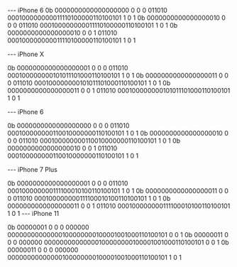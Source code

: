 
--- iPhone 6
0b 0000000000000000000 0 0 0 011010 000100000000011110100000110100101 1 0 1
0b 0000000000000000010 0 0 0 011010 000100000000011110100000110100101 1 0 1
0b 0000000000000000010 0 0 1 011010 000100000000011110100000110100101 1 0 1

--- iPhone X

0b 0000000000000000001 0 0 0 011010 000100000000101011101000110100101 1 0 1
0b 0000000000000000011 0 0 0 011010 000100000000101011101000110100101 1 0 1
0b 0000000000000000011 0 0 1 011010 000100000000101011101000110100101 1 0 1

--- iPhone 6

0b 0000000000000000000 0 0 0 011010 000100000000110010000000110100101 1 0 1
0b 0000000000000000010 0 0 0 011010 000100000000110010000000110100101 1 0 1
0b 0000000000000000010 0 0 1 011010 000100000000110010000000110100101 1 0 1

--- iPhone 7 Plus

0b 0000000000000000001 0 0 0 011010 000100000000111100010100110100101 1 0 1
0b 0000000000000000011 0 0 0 011010 000100000000111100010100110100101 1 0 1
0b 0000000000000000011 0 0 1 011010 000100000000111100010100110100101 1 0 1
--- iPhone 11

0b 00000001 0 0 0 000000 00000000000000100000000100001001000110100101 0 0 1
0b 00000011 0 0 0 000000 00000000000000100000000100001001000110100101 0 0 1
0b 00000011 0 0 0 000000 00000000000000100000000100001001000110100101 1 0 1

